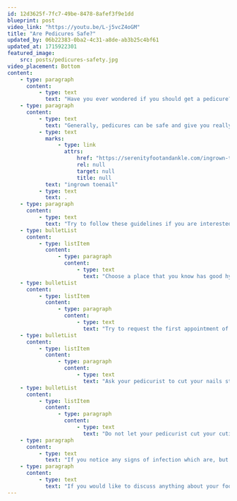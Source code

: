 ```yaml
---
id: 12d3625f-7fc7-49be-8478-8afef3f9e1dd
blueprint: post
video_link: "https://youtu.be/L-j5vcZ4oGM"
title: "Are Pedicures Safe?"
updated_by: 06b22383-0ba2-4c31-a8de-ab3b25c4bf61
updated_at: 1715922301
featured_image:
    src: posts/pedicures-safety.jpg
video_placement: Bottom
content:
    - type: paragraph
      content:
          - type: text
            text: "Have you ever wondered if you should get a pedicure? If it is safe to get one? If there are certain things you should or should not do? If you have ever wondered about any of these questions, keep on reading!"
    - type: paragraph
      content:
          - type: text
            text: "Generally, pedicures can be safe and give you really pretty toenails! However, there are some precautions to take to ensure you do not get an infection or an "
          - type: text
            marks:
                - type: link
                  attrs:
                      href: "https://serenityfootandankle.com/ingrown-toenails-toenail-pain-toenail-infection-red-toe-swollen-toe/"
                      rel: null
                      target: null
                      title: null
            text: "ingrown toenail"
          - type: text
            text: .
    - type: paragraph
      content:
          - type: text
            text: "Try to follow these guidelines if you are interested in getting a pedicure:"
    - type: bulletList
      content:
          - type: listItem
            content:
                - type: paragraph
                  content:
                      - type: text
                        text: "Choose a place that you know has good hygienic habits, sterilizes their equipment between clients, and cleans the facility on a regular basis.\_"
    - type: bulletList
      content:
          - type: listItem
            content:
                - type: paragraph
                  content:
                      - type: text
                        text: "Try to request the first appointment of the day as this is when all the equipment is probably the cleanest."
    - type: bulletList
      content:
          - type: listItem
            content:
                - type: paragraph
                  content:
                      - type: text
                        text: "Ask your pedicurist to cut your nails straight across and not curve into the grooves of your nails."
    - type: bulletList
      content:
          - type: listItem
            content:
                - type: paragraph
                  content:
                      - type: text
                        text: "Do not let your pedicurist cut your cuticles. Your cuticles act as a natural barrier to unwanted bacteria. If you allow your pedicurist to cut your cuticles, this will put you at a higher risk of infection."
    - type: paragraph
      content:
          - type: text
            text: "If you notice any signs of infection which are, but not limited to: redness, swelling, pus, pain, please go to the ER."
    - type: paragraph
      content:
          - type: text
            text: "If you would like to discuss anything about your foot and ankle problems, come see me at Serenity Foot and Ankle Specialists!"
---
```

